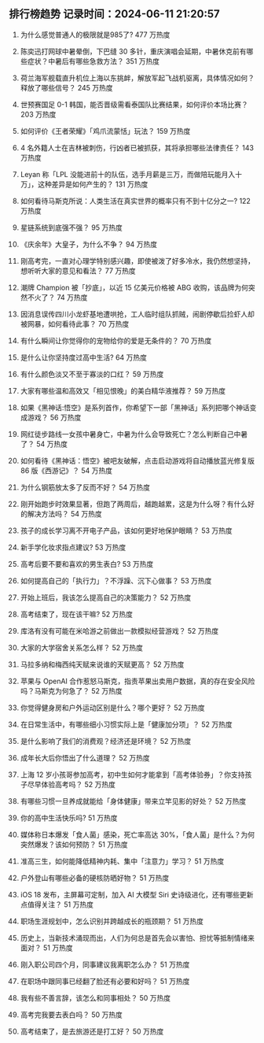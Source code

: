 
## 排行榜趋势 记录时间：2024-06-11 21:20:57
  
  1. 为什么感觉普通人的极限就是985了? 477 万热度
    
  2. 陈奕迅打网球中暑晕倒，下巴缝 30 多针，重庆演唱会延期，中暑休克前有哪些症状？中暑后有哪些急救方法？ 351 万热度
    
  3. 荷兰海军舰载直升机位上海以东挑衅，解放军起飞战机驱离，具体情况如何？释放了哪些信号？ 245 万热度
    
  4. 世预赛国足 0-1 韩国，能否晋级需看泰国队比赛结果，如何评价本场比赛？ 203 万热度
    
  5. 如何评价《王者荣耀》「鸡爪流蒙恬」玩法？ 159 万热度
    
  6. 4 名外籍人士在吉林被刺伤，行凶者已被抓获，其将承担哪些法律责任？ 143 万热度
    
  7. Leyan 称「LPL 没能进前十的队伍，选手月薪是三万，而做陪玩能月入十万」，这种差异是如何产生的？ 131 万热度
    
  8. 如何看待马斯克所说：人类生活在真实世界的概率只有不到十亿分之一? 122 万热度
    
  9. 星链系统到底强不强？ 95 万热度
    
  10. 《庆余年》大皇子，为什么不争？ 94 万热度
    
  11. 刚高考完，一直对心理学特别感兴趣，即使被泼了好多冷水，我仍然想坚持，想听听大家的意见和看法？ 77 万热度
    
  12. 潮牌 Champion 被「抄底」，以近 15 亿美元价格被 ABG 收购，该品牌为何突然不火了？ 74 万热度
    
  13. 因消息误传四川小龙虾基地遭哄抢，工人临时组队抓贼，闹剧停歇后捡虾人却被网暴，如何看待此事？ 70 万热度
    
  14. 有什么瞬间让你觉得你的宠物给你的爱是无条件的？ 70 万热度
    
  15. 是什么让你坚持度过高中生活? 64 万热度
    
  16. 有什么颜色淡又不至于寡淡的口红？ 59 万热度
    
  17. 大家有哪些温和高效又「相见恨晚」的美白精华液推荐？ 59 万热度
    
  18. 如果《黑神话:悟空》是系列首作，你希望下一部「黑神话」系列把哪个神话变成游戏？ 56 万热度
    
  19. 网红徒步路线一女孩中暑身亡，中暑为什么会导致死亡？怎么判断自己中暑了？ 54 万热度
    
  20. 如何看待《黑神话：悟空》被吧友破解，点击启动游戏将自动播放蓝光修复版 86 版《西游记》？ 54 万热度
    
  21. 为什么钢筋放太多了反而不好？ 54 万热度
    
  22. 刚开始跑步时效果显著，但跑了两周后，越跑越累，这是为什么呀？有什么好的解决方法吗？ 54 万热度
    
  23. 孩子的成长学习离不开电子产品，该如何更好地保护眼睛？ 53 万热度
    
  24. 新手学化妆求指点建议? 53 万热度
    
  25. 高考后要不要和喜欢的男生表白? 53 万热度
    
  26. 如何提高自己的「执行力」？不浮躁、沉下心做事？ 53 万热度
    
  27. 开始上班后，我该怎么提高自己的决策能力？ 52 万热度
    
  28. 高考结束了，现在该干嘛? 52 万热度
    
  29. 库洛有没有可能在米哈游之前做出一款模拟经营游戏？ 52 万热度
    
  30. 大家的大学宿舍关系怎么样？ 52 万热度
    
  31. 马拉多纳和梅西纯天赋来说谁的天赋更高？ 52 万热度
    
  32. 苹果与 OpenAI 合作惹怒马斯克，指责苹果出卖用户数据，真的存在安全风险吗？马斯克为何急了？ 52 万热度
    
  33. 你觉得健身房和户外运动区别是什么？哪个更好？ 52 万热度
    
  34. 在日常生活中，有哪些细小习惯实际上是「健康加分项」？ 52 万热度
    
  35. 是什么影响了我们的消费观？经济还是环境？ 52 万热度
    
  36. 成年长大后你悟出了什么道理？ 52 万热度
    
  37. 上海 12 岁小孩哥参加高考，初中生如何才能拿到「高考体验券」？你支持孩子尽早体验高考吗？ 52 万热度
    
  38. 有哪些习惯一旦养成就能给「身体健康」带来立竿见影的好处？ 52 万热度
    
  39. 你的高中生活快乐吗? 51 万热度
    
  40. 媒体称日本爆发「食人菌」感染，死亡率高达 30%，「食人菌」是什么？为何突然爆发？该如何预防？ 51 万热度
    
  41. 准高三生，如何能降低精神内耗、集中「注意力」学习？ 51 万热度
    
  42. 户外登山有哪些必备的硬核防晒好物？ 51 万热度
    
  43. iOS 18 发布，主屏幕可定制，加入 AI 大模型 Siri 史诗级进化，还有哪些更新点值得关注？ 51 万热度
    
  44. 职场生涯规划中，怎么识别并跨越成长的瓶颈期？ 51 万热度
    
  45. 历史上，当新技术涌现而出，人们为何总是首先会以害怕、担忧等抵制情绪来面对？ 51 万热度
    
  46. 刚入职公司四个月，同事建议我离职怎么办？ 51 万热度
    
  47. 在职场中跟同事已经翻了脸还有必要和好吗？ 51 万热度
    
  48. 我有些不善言辞，该怎么和同事相处？ 50 万热度
    
  49. 高考完我要去表白吗？ 50 万热度
    
  50. 高考结束了，是去旅游还是打工好？ 50 万热度
    
